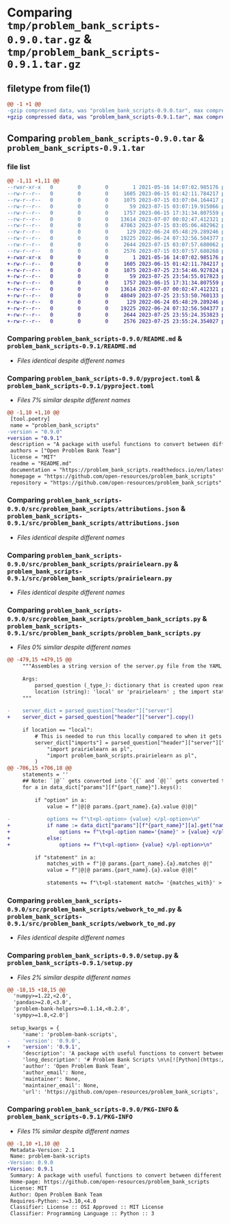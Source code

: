 # Comparing `tmp/problem_bank_scripts-0.9.0.tar.gz` & `tmp/problem_bank_scripts-0.9.1.tar.gz`

## filetype from file(1)

```diff
@@ -1 +1 @@
-gzip compressed data, was "problem_bank_scripts-0.9.0.tar", max compression
+gzip compressed data, was "problem_bank_scripts-0.9.1.tar", max compression
```

## Comparing `problem_bank_scripts-0.9.0.tar` & `problem_bank_scripts-0.9.1.tar`

### file list

```diff
@@ -1,11 +1,11 @@
--rwxr-xr-x   0        0        0        1 2021-05-16 14:07:02.985176 problem_bank_scripts-0.9.0/LICENSE
--rw-r--r--   0        0        0     1605 2023-06-15 01:42:11.784217 problem_bank_scripts-0.9.0/README.md
--rw-r--r--   0        0        0     1075 2023-07-15 03:07:04.164417 problem_bank_scripts-0.9.0/pyproject.toml
--rw-r--r--   0        0        0       59 2023-07-15 03:07:19.915066 problem_bank_scripts-0.9.0/src/problem_bank_scripts/__init__.py
--rw-r--r--   0        0        0     1757 2023-06-15 17:31:34.807559 problem_bank_scripts-0.9.0/src/problem_bank_scripts/attributions.json
--rw-r--r--   0        0        0    13614 2023-07-07 00:02:47.412321 problem_bank_scripts-0.9.0/src/problem_bank_scripts/prairielearn.py
--rw-r--r--   0        0        0    47863 2023-07-15 03:05:06.482962 problem_bank_scripts-0.9.0/src/problem_bank_scripts/problem_bank_scripts.py
--rw-r--r--   0        0        0      129 2022-06-24 05:48:29.289246 problem_bank_scripts-0.9.0/src/problem_bank_scripts/qti_export.py
--rw-r--r--   0        0        0    19225 2022-06-24 07:32:56.504377 problem_bank_scripts-0.9.0/src/problem_bank_scripts/webwork_to_md.py
--rw-r--r--   0        0        0     2644 2023-07-15 03:07:57.680062 problem_bank_scripts-0.9.0/setup.py
--rw-r--r--   0        0        0     2576 2023-07-15 03:07:57.680268 problem_bank_scripts-0.9.0/PKG-INFO
+-rwxr-xr-x   0        0        0        1 2021-05-16 14:07:02.985176 problem_bank_scripts-0.9.1/LICENSE
+-rw-r--r--   0        0        0     1605 2023-06-15 01:42:11.784217 problem_bank_scripts-0.9.1/README.md
+-rw-r--r--   0        0        0     1075 2023-07-25 23:54:46.927824 problem_bank_scripts-0.9.1/pyproject.toml
+-rw-r--r--   0        0        0       59 2023-07-25 23:54:55.017823 problem_bank_scripts-0.9.1/src/problem_bank_scripts/__init__.py
+-rw-r--r--   0        0        0     1757 2023-06-15 17:31:34.807559 problem_bank_scripts-0.9.1/src/problem_bank_scripts/attributions.json
+-rw-r--r--   0        0        0    13614 2023-07-07 00:02:47.412321 problem_bank_scripts-0.9.1/src/problem_bank_scripts/prairielearn.py
+-rw-r--r--   0        0        0    48049 2023-07-25 23:53:50.760133 problem_bank_scripts-0.9.1/src/problem_bank_scripts/problem_bank_scripts.py
+-rw-r--r--   0        0        0      129 2022-06-24 05:48:29.289246 problem_bank_scripts-0.9.1/src/problem_bank_scripts/qti_export.py
+-rw-r--r--   0        0        0    19225 2022-06-24 07:32:56.504377 problem_bank_scripts-0.9.1/src/problem_bank_scripts/webwork_to_md.py
+-rw-r--r--   0        0        0     2644 2023-07-25 23:55:24.353823 problem_bank_scripts-0.9.1/setup.py
+-rw-r--r--   0        0        0     2576 2023-07-25 23:55:24.354027 problem_bank_scripts-0.9.1/PKG-INFO
```

### Comparing `problem_bank_scripts-0.9.0/README.md` & `problem_bank_scripts-0.9.1/README.md`

 * *Files identical despite different names*

### Comparing `problem_bank_scripts-0.9.0/pyproject.toml` & `problem_bank_scripts-0.9.1/pyproject.toml`

 * *Files 7% similar despite different names*

```diff
@@ -1,10 +1,10 @@
 [tool.poetry]
 name = "problem_bank_scripts"
-version = "0.9.0"
+version = "0.9.1"
 description = "A package with useful functions to convert between different problem bank formats."
 authors = ["Open Problem Bank Team"]
 license = "MIT"
 readme = "README.md"
 documentation = "https://problem_bank_scripts.readthedocs.io/en/latest/"
 homepage = "https://github.com/open-resources/problem_bank_scripts"
 repository = "https://github.com/open-resources/problem_bank_scripts"
```

### Comparing `problem_bank_scripts-0.9.0/src/problem_bank_scripts/attributions.json` & `problem_bank_scripts-0.9.1/src/problem_bank_scripts/attributions.json`

 * *Files identical despite different names*

### Comparing `problem_bank_scripts-0.9.0/src/problem_bank_scripts/prairielearn.py` & `problem_bank_scripts-0.9.1/src/problem_bank_scripts/prairielearn.py`

 * *Files identical despite different names*

### Comparing `problem_bank_scripts-0.9.0/src/problem_bank_scripts/problem_bank_scripts.py` & `problem_bank_scripts-0.9.1/src/problem_bank_scripts/problem_bank_scripts.py`

 * *Files 0% similar despite different names*

```diff
@@ -479,15 +479,15 @@
     """Assembles a string version of the server.py file from the YAML header of the md file.
 
     Args:
         parsed_question (_type_): dictionary that is created upon reading of the md problem.
         location (string): 'local' or 'prairielearn' ; the import statements are different depending on if it's local or on a PL server.
     """
 
-    server_dict = parsed_question["header"]["server"]
+    server_dict = parsed_question["header"]["server"].copy()
 
     if location == "local":
         # This is needed to run this locally compared to when it gets run on a PL server
         server_dict["imports"] = parsed_question["header"]["server"]["imports"].replace(
             "import prairielearn as pl",
             "import problem_bank_scripts.prairielearn as pl",
         )
@@ -706,15 +706,18 @@
     statements = ''
     ## Note: `|@`` gets converted into `{{` and `@|`` gets converted to `}}` by `replace_tags()`
     for a in data_dict["params"][f"{part_name}"].keys():
 
         if "option" in a:
             value = f"|@|@ params.{part_name}.{a}.value @|@|"
 
-            options += f"\t<pl-option> {value} </pl-option>\n"
+            if name := data_dict["params"][f"{part_name}"][a].get("name"):
+                options += f"\t<pl-option name='{name}' > {value} </pl-option>\n"
+            else:
+                options += f"\t<pl-option> {value} </pl-option>\n"
 
         if "statement" in a:
             matches_with = f"|@ params.{part_name}.{a}.matches @|"
             value = f"|@|@ params.{part_name}.{a}.value @|@|"
 
             statements += f"\t<pl-statement match= '{matches_with}' > {value} </pl-statement>\n"
```

### Comparing `problem_bank_scripts-0.9.0/src/problem_bank_scripts/webwork_to_md.py` & `problem_bank_scripts-0.9.1/src/problem_bank_scripts/webwork_to_md.py`

 * *Files identical despite different names*

### Comparing `problem_bank_scripts-0.9.0/setup.py` & `problem_bank_scripts-0.9.1/setup.py`

 * *Files 2% similar despite different names*

```diff
@@ -18,15 +18,15 @@
  'numpy>=1.22,<2.0',
  'pandas>=2.0,<3.0',
  'problem-bank-helpers>=0.1.14,<0.2.0',
  'sympy>=1.8,<2.0']
 
 setup_kwargs = {
     'name': 'problem-bank-scripts',
-    'version': '0.9.0',
+    'version': '0.9.1',
     'description': 'A package with useful functions to convert between different problem bank formats.',
     'long_description': '# Problem Bank Scripts \n\n[![Python](https://img.shields.io/badge/python-3.9-blue)]()\n[![codecov](https://codecov.io/gh/open-resources/problem_bank_scripts/branch/main/graph/badge.svg)](https://codecov.io/gh/open-resources/problem_bank_scripts)\n[![Documentation Status](https://readthedocs.org/projects/problem_bank_scripts/badge/?version=latest)](https://problem_bank_scripts.readthedocs.io/en/latest/?badge=latest)\n\n\n## Installation\n\n```bash\n$ pip install -i https://test.pypi.org/simple/ problem_bank_scripts\n```\n\n## Update version\n\nHere are the steps to increment the version (replace patch with major/minor/patch)\n\n```\npoetry version patch\n\npico src/problem_bank_scripts/__init__.py\n\npico tests/test_problem_bank_scripts.py\n\npoetry run pytest\n\ncd docs; poetry run make html; cd ..\n\ngit add .; git commit -m "increment version"; git push\n\npoetry build\n\npoetry publish\n```\n\n\n## Features\n\n- TODO\n\n## Dependencies\n\n- TODO\n\n## Usage\n\n- TODO\n\n## Documentation\n\nThe official documentation is hosted on Read the Docs: https://problem_bank_scripts.readthedocs.io/en/latest/\n\n## Contributors\n\nWe welcome and recognize all contributions. You can see a list of current contributors in the [contributors tab](https://github.com/open-resources/problem_bank_scripts/graphs/contributors).\n\n### Credits\n\nThis package was created with Cookiecutter and the UBC-MDS/cookiecutter-ubc-mds project template, modified from the [pyOpenSci/cookiecutter-pyopensci](https://github.com/pyOpenSci/cookiecutter-pyopensci) project template and the [audreyr/cookiecutter-pypackage](https://github.com/audreyr/cookiecutter-pypackage).\n',
     'author': 'Open Problem Bank Team',
     'author_email': None,
     'maintainer': None,
     'maintainer_email': None,
     'url': 'https://github.com/open-resources/problem_bank_scripts',
```

### Comparing `problem_bank_scripts-0.9.0/PKG-INFO` & `problem_bank_scripts-0.9.1/PKG-INFO`

 * *Files 1% similar despite different names*

```diff
@@ -1,10 +1,10 @@
 Metadata-Version: 2.1
 Name: problem-bank-scripts
-Version: 0.9.0
+Version: 0.9.1
 Summary: A package with useful functions to convert between different problem bank formats.
 Home-page: https://github.com/open-resources/problem_bank_scripts
 License: MIT
 Author: Open Problem Bank Team
 Requires-Python: >=3.10,<4.0
 Classifier: License :: OSI Approved :: MIT License
 Classifier: Programming Language :: Python :: 3
```

